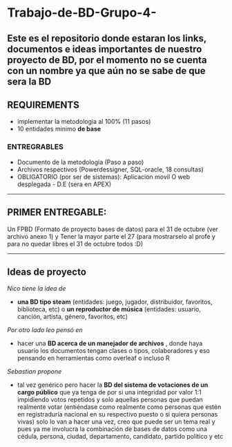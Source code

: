 # Trabajo-de-BD-Grupo-4-
Este es el repositorio donde estaran los links, documentos e ideas importantes de nuestro proyecto de BD, por el momento no se cuenta con un nombre ya que aún no se sabe de que sera la BD
---
## REQUIREMENTS
-  implementar la metodologia al 100% (11 pasos)
-  10 entidades minimo **de base**
### ENTREGRABLES
- Documento de la metodologia (Paso a paso)
- Archivos respectivos (Powerdessigner, SQL-oracle, 18 consultas)
- OBLIGATORIO (por ser de sistemas): Aplicación movil O web desplegada - D.E (sera en APEX)
---

## PRIMER ENTREGABLE: 
Un FPBD (Formato de proyecto bases de datos) para el 31 de octubre (ver archivo anexo 1) y Tener la mayor parte el 27 (para mostrarselo al profe y para no quedar libres el 31 de octubre todos :D)

--- 

## Ideas de proyecto
_Nico tiene la idea de_
- **una BD tipo steam** (entidades: juego, jugador, distribuidor, favoritos, biblioteca, etc) o **un reproductor de música** (entidades: usuario, canción, artista, género, favoritos, etc)

_Por otro lado leo pensó en_ 
- hacer una **BD acerca de un manejador de archivos** , donde haya usuario los documentos tengan clases o tipos, colaboradores y eso pensando en herramientas como overleaf o incluso R

_Sebastian propone_
- tal vez genérico pero hacer la **BD del sistema de votaciones de  un cargo público** que ya tenga de por si una integridad por valor 1:1 impidiendo votos repetidos y solo aquellas personas que puedan realmente votar (entiéndase como realmente como personas que estén en registraduría nacional en su respectivo puesto o si quiera personas vivas) solo lo van a hacer una vez, creo que puede ser un tema real y pues ya me involucra la combinación de bases de datos como una cédula, persona, ciudad, departamento, candidato, partido político y etc
